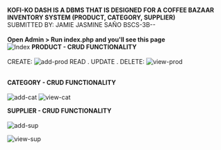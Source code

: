 **KOFI-KO DASH IS A DBMS THAT IS DESIGNED FOR A COFFEE BAZAAR INVENTORY SYSTEM (PRODUCT, CATEGORY, SUPPLIER)**<br>
                   SUBMITTED BY: JAMIE JASMINE SAÑO  BSCS-3B--<br><br>
**Open Admin > Run index.php and you'll see this page**<br>
![Index](https://github.com/JamieSano/PHP-Project-MySql/assets/129720212/3546d261-caa0-4575-80be-f0c6ec7c7818)
**PRODUCT - CRUD FUNCTIONALITY**<br><br>
CREATE:
![add-prod](https://github.com/JamieSano/PHP-Project-MySql/assets/129720212/d7c43b15-302e-4eb5-a3d0-33db5836bccd)
READ . UPDATE . DELETE:
![view-prod](https://github.com/JamieSano/PHP-Project-MySql/assets/129720212/0f3afa9b-95b6-4c59-9190-27a9d871eff9)<br><br>

**CATEGORY - CRUD FUNCTIONALITY**<br><br>
![add-cat](https://github.com/JamieSano/PHP-Project-MySql/assets/129720212/2c2222d5-3541-40cd-95d3-d1c3699784dd)
![view-cat](https://github.com/JamieSano/PHP-Project-MySql/assets/129720212/dab4d490-2e07-4dc1-a54d-525367516b3e)

**SUPPLIER - CRUD FUNCTIONALITY**<br><br>
![add-sup](https://github.com/JamieSano/PHP-Project-MySql/assets/129720212/26a0afda-1346-479e-9b26-b6b41b001075)

![view-sup](https://github.com/JamieSano/PHP-Project-MySql/assets/129720212/d9424e5a-e73c-4070-b957-5f7dfce72597)



